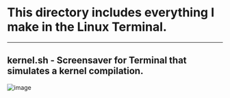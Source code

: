# This directory includes everything I make in the Linux Terminal.
-------------------------------------------------------------------------------------------
## kernel.sh - Screensaver for Terminal that simulates a kernel compilation.

![image](https://github.com/user-attachments/assets/6a542e09-3eca-4197-8229-4047c19710b7)
